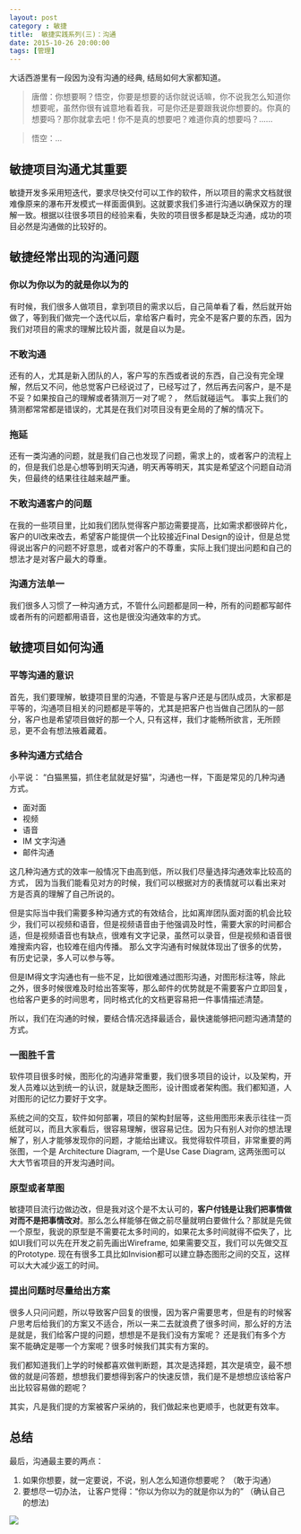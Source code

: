 ```yaml
---
layout: post
category : 敏捷
title:  敏捷实践系列(三)：沟通
date: 2015-10-26 20:00:00
tags: [管理]
---
```


 

</style>

大话西游里有一段因为没有沟通的经典, 结局如何大家都知道。

> 唐僧：你想要啊？悟空，你要是想要的话你就说话嘛，你不说我怎么知道你想要呢，虽然你很有诚意地看着我，可是你还是要跟我说你想要的。你真的想要吗？那你就拿去吧！你不是真的想要吧？难道你真的想要吗？…… 

> 悟空：... 


## 敏捷项目沟通尤其重要 

敏捷开发多采用短迭代，要求尽快交付可以工作的软件，所以项目的需求文档就很难像原来的瀑布开发模式一样面面俱到。这就要求我们多进行沟通以确保双方的理解一致。根据以往很多项目的经验来看，失败的项目很多都是缺乏沟通，成功的项目必然是沟通做的比较好的。

## 敏捷经常出现的沟通问题

### 你以为你以为的就是你以为的
有时候，我们很多人做项目，拿到项目的需求以后，自己简单看了看，然后就开始做了，等到我们做完一个迭代以后，拿给客户看时，完全不是客户要的东西，因为我们对项目的需求的理解比较片面，就是自以为是。

### 不敢沟通

还有的人，尤其是新入团队的人，客户写的东西或者说的东西，自己没有完全理解，然后又不问，他总觉客户已经说过了，已经写过了，然后再去问客户，是不是不妥？如果按自己的理解或者猜测万一对了呢？， 然后就碰运气。 事实上我们的猜测都常常都是错误的，尤其是在我们对项目没有更全局的了解的情况下。

### 拖延
还有一类沟通的问题，就是我们自己也发现了问题，需求上的，或者客户的流程上的，但是我们总是心想等到明天沟通，明天再等明天，其实是希望这个问题自动消失，但最终的结果往往越来越严重。

### 不敢沟通客户的问题
在我的一些项目里，比如我们团队觉得客户那边需要提高，比如需求都很碎片化，客户的UI改来改去，希望客户能提供一个比较接近Final Design的设计，但是总觉得说出客户的问题不好意思，或者对客户的不尊重，实际上我们提出问题和自己的想法才是对客户最大的尊重。

### 沟通方法单一
我们很多人习惯了一种沟通方式，不管什么问题都是同一种，所有的问题都写邮件或者所有的问题都用语音，这也是很没沟通效率的方式。

## 敏捷项目如何沟通

### 平等沟通的意识
首先，我们要理解，敏捷项目里的沟通，不管是与客户还是与团队成员，大家都是平等的，沟通项目相关的问题都是平等的，尤其是把客户也当做自己团队的一部分，客户也是希望项目做好的那一个人, 只有这样，我们才能畅所欲言，无所顾忌，更不会有想法掖着藏着。


### 多种沟通方式结合

小平说： “白猫黑猫，抓住老鼠就是好猫”，沟通也一样，下面是常见的几种沟通方式。

* 面对面
* 视频
* 语音
* IM 文字沟通
* 邮件沟通

这几种沟通方式的效率一般情况下由高到低，所以我们尽量选择沟通效率比较高的方式， 因为当我们能看见对方的时候，我们可以根据对方的表情就可以看出来对方是否真的理解了自己所说的。

但是实际当中我们需要多种沟通方式的有效结合，比如离岸团队面对面的机会比较少，我们可以视频和语音，但是视频语音由于他强调及时性，需要大家的时间都合适，但是视频语音也有缺点，很难有文字记录，虽然可以录音，但是视频和语音很难搜索内容，也较难在组内传播。 那么文字沟通有时候就体现出了很多的优势，有历史记录，多人可以参与等。

但是IM得文字沟通也有一些不足，比如很难通过图形沟通，对图形标注等，除此之外，很多时候很难及时给出答案等，那么邮件的优势就是不需要客户立即回复，也给客户更多的时间思考，同时格式化的文档更容易把一件事情描述清楚。

所以，我们在沟通的时候，要结合情况选择最适合，最快速能够把问题沟通清楚的方式。

### 一图胜千言

软件项目很多时候，图形化的沟通非常重要，我们很多项目的设计，以及架构，开发人员难以达到统一的认识，就是缺乏图形，设计图或者架构图。我们都知道，人对图形的记忆力要好于文字。

系统之间的交互，软件如何部署，项目的架构封层等，这些用图形来表示往往一页纸就可以，而且大家看后，很容易理解，很容易记住。因为只有别人对你的想法理解了，别人才能够发现你的问题，才能给出建议。我觉得软件项目，非常重要的两张图，一个是 Architecture Diagram, 一个是Use Case Diagram, 这两张图可以大大节省项目的开发沟通时间。

### 原型或者草图
敏捷项目流行边做边改，但是我对这个是不太认可的，**客户付钱是让我们把事情做对而不是把事情改对**。那么怎么样能够在做之前尽量就明白要做什么？那就是先做一个原型，我说的原型是不需要花太多时间的，如果花太多时间就得不偿失了，比如UI我们可以先在开发之前先画出Wireframe, 如果需要交互，我们可以先做交互的Prototype. 现在有很多工具比如Invision都可以建立静态图形之间的交互，这样可以大大减少返工的时间。

### 提出问题时尽量给出方案
很多人只问问题，所以导致客户回复的很慢，因为客户需要思考，但是有的时候客户思考后给我们的方案又不适合，所以一来二去就浪费了很多时间，那么好的方法是就是，我们给客户提的问题，想想是不是我们没有方案呢？ 还是我们有多个方案不能确定是哪一个方案呢？很多时候我们其实有方案的。

我们都知道我们上学的时候都喜欢做判断题，其次是选择题，其次是填空，最不想做的就是问答题，想想我们要想得到客户的快速反馈，我们是不是想想应该给客户出比较容易做的题呢？

其实，凡是我们提的方案被客户采纳的，我们做起来也更顺手，也就更有效率。


## 总结

最后，沟通最主要的两点：

1. 如果你想要，就一定要说，不说，别人怎么知道你想要呢？ （敢于沟通）
2. 要想尽一切办法， 让客户觉得：“你以为你以为的就是你以为的” （确认自己的想法)


<img  class="img-responsive" src="https://cdn.jsdelivr.net/gh/wangdeshui/blogpics@master/agile/dahuaxiyou.jpg"/>